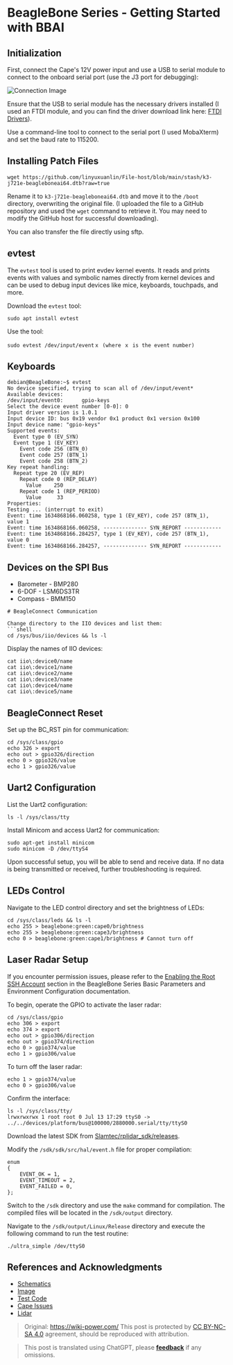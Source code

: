 # BeagleBone Series - Getting Started with BBAI

## Initialization

First, connect the Cape's 12V power input and use a USB to serial module to connect to the onboard serial port (use the J3 port for debugging):

![Connection Image](https://img.wiki-power.com/d/wiki-media/img/20211027164010.png)

Ensure that the USB to serial module has the necessary drivers installed (I used an FTDI module, and you can find the driver download link here: [FTDI Drivers](https://ftdichip.com/drivers/vcp-drivers/)).

Use a command-line tool to connect to the serial port (I used MobaXterm) and set the baud rate to 115200.

## Installing Patch Files

```shell
wget https://github.com/linyuxuanlin/File-host/blob/main/stash/k3-j721e-beagleboneai64.dtb?raw=true
```

Rename it to `k3-j721e-beagleboneai64.dtb` and move it to the `/boot` directory, overwriting the original file. (I uploaded the file to a GitHub repository and used the `wget` command to retrieve it. You may need to modify the GitHub host for successful downloading).

You can also transfer the file directly using sftp.

## evtest

The `evtest` tool is used to print evdev kernel events. It reads and prints events with values and symbolic names directly from kernel devices and can be used to debug input devices like mice, keyboards, touchpads, and more.

Download the `evtest` tool:

```shell
sudo apt install evtest
```

Use the tool:

```shell
sudo evtest /dev/input/eventｘ (where ｘ is the event number)
```

## Keyboards

```shell
debian@BeagleBone:~$ evtest
No device specified, trying to scan all of /dev/input/event*
Available devices:
/dev/input/event0:      gpio-keys
Select the device event number [0-0]: 0
Input driver version is 1.0.1
Input device ID: bus 0x19 vendor 0x1 product 0x1 version 0x100
Input device name: "gpio-keys"
Supported events:
  Event type 0 (EV_SYN)
  Event type 1 (EV_KEY)
    Event code 256 (BTN_0)
    Event code 257 (BTN_1)
    Event code 258 (BTN_2)
Key repeat handling:
  Repeat type 20 (EV_REP)
    Repeat code 0 (REP_DELAY)
      Value    250
    Repeat code 1 (REP_PERIOD)
      Value     33
Properties:
Testing ... (interrupt to exit)
Event: time 1634868166.060258, type 1 (EV_KEY), code 257 (BTN_1), value 1
Event: time 1634868166.060258, -------------- SYN_REPORT ------------
Event: time 1634868166.284257, type 1 (EV_KEY), code 257 (BTN_1), value 0
Event: time 1634868166.284257, -------------- SYN_REPORT ------------
```

## Devices on the SPI Bus

- Barometer - BMP280
- 6-DOF - LSM6DS3TR
- Compass - BMM150

```shell
# BeagleConnect Communication

Change directory to the IIO devices and list them:
```shell
cd /sys/bus/iio/devices && ls -l
```

Display the names of IIO devices:
```shell
cat iio\:device0/name
cat iio\:device1/name
cat iio\:device2/name
cat iio\:device3/name
cat iio\:device4/name
cat iio\:device5/name
```

## BeagleConnect Reset

Set up the BC_RST pin for communication:
```shell
cd /sys/class/gpio
echo 326 > export
echo out > gpio326/direction
echo 0 > gpio326/value
echo 1 > gpio326/value
```

## Uart2 Configuration

List the Uart2 configuration:
```shell
ls -l /sys/class/tty
```

Install Minicom and access Uart2 for communication:
```shell
sudo apt-get install minicom
sudo minicom -D /dev/ttyS4
```

Upon successful setup, you will be able to send and receive data. If no data is being transmitted or received, further troubleshooting is required.

## LEDs Control

Navigate to the LED control directory and set the brightness of LEDs:
```shell
cd /sys/class/leds && ls -l
echo 255 > beaglebone:green:cape0/brightness
echo 255 > beaglebone:green:cape3/brightness
echo 0 > beaglebone:green:cape1/brightness # Cannot turn off
```

## Laser Radar Setup

If you encounter permission issues, please refer to the [Enabling the Root SSH Account](to_be_replaced[3]) section in the BeagleBone Series Basic Parameters and Environment Configuration documentation.

To begin, operate the GPIO to activate the laser radar:

```shell
cd /sys/class/gpio
echo 306 > export
echo 374 > export
echo out > gpio306/direction
echo out > gpio374/direction
echo 0 > gpio374/value
echo 1 > gpio306/value
```

To turn off the laser radar:

```shell
echo 1 > gpio374/value
echo 0 > gpio306/value
```

Confirm the interface:

```shell
ls -l /sys/class/tty/
lrwxrwxrwx 1 root root 0 Jul 13 17:29 ttyS0 -> ../../devices/platform/bus@100000/2880000.serial/tty/ttyS0
```

Download the latest SDK from [Slamtec/rplidar_sdk/releases](https://github.com/Slamtec/rplidar_sdk/releases).

Modify the `/sdk/sdk/src/hal/event.h` file for proper compilation:

```shell
enum
{
    EVENT_OK = 1,
    EVENT_TIMEOUT = 2,
    EVENT_FAILED = 0,
};
```

Switch to the `/sdk` directory and use the `make` command for compilation. The compiled files will be located in the `/sdk/output` directory.

Navigate to the `/sdk/output/Linux/Release` directory and execute the following command to run the test routine:

```shell
./ultra_simple /dev/ttyS0
```

## References and Acknowledgments

- [Schematics](file:///C:/Users/Power/Projects/Internship_at_Seeed/Projects/Robotics_Cape_Rev2/Reference/BeagleBone%20AI%20TDA4VM_SCH_V1.0_210805.pdf)
- [Image](https://rcn-ee.net/rootfs/debian-arm64/)
- [Test Code](https://gitee.com/gary87m/notes_seeed/blob/master/BBAI_Robotics%20Cape.md)
- [Cape Issues](https://docs.qq.com/sheet/DU1BBZnNORlJhRG5w)
- [Lidar](https://github.com/Slamtec/rplidar_sdk)

> Original: <https://wiki-power.com/>
> This post is protected by [CC BY-NC-SA 4.0](https://creativecommons.org/licenses/by/4.0/deed.en) agreement, should be reproduced with attribution.

> This post is translated using ChatGPT, please [**feedback**](https://github.com/linyuxuanlin/Wiki_MkDocs/issues/new) if any omissions.